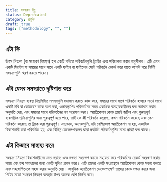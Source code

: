 ```yaml
---
title: সংস্করণ নিয্ন্ত্র্ন
status: Deprecated
category: প্রযুক্তি
draft: true
tags: ["methodology", "", ""]
---
```


## এটা কি

উত্স নিয়ন্ত্রণ (বা সংস্করণ নিয়ন্ত্রণ) হল একটি নথিতে পরিবর্তনগুলি ট্র্যাকিং এবং পরিচালনা করার অনুশীলন।
এটি এমন একটি সিস্টেম যা সময়ের সাথে সাথে একটি ফাইল বা ফাইলের সেটে পরিবর্তন রেকর্ড করে যাতে আপনি পরে নির্দিষ্ট সংস্করণগুলি স্মরণ করতে পারেন। 

## এটা যেসব সমস্যাতে দৃষ্টিপাত করে

সংস্করণ নিয়ন্ত্রণ ব্যবস্থা নিম্নলিখিত সমস্যাগুলি সমাধান করতে কাজ করে,
সময়ের সাথে সাথে পরিবর্তন হওয়ার সাথে সাথে একটি নথি বা কোডবেস ব্যাক আপ করা,
ওভারল্যাপিং পরিবর্তনের সময় একাধিক ব্যবহারকারীদের দ্বন্দ্ব সমাধান করার অনুমতি দেয়, এবং
সময়ের সাথে পরিবর্তনের লগ সংরক্ষণ করা।
অ্যাপ্লিকেশন কোড প্রায়ই জটিল এবং গুরুত্বপূর্ণ ব্যবসায়িক প্রক্রিয়াগুলির জন্য গুরুত্বপূর্ণ হতে পারে,
তাই কে কী পরিবর্তন করেছে, কখন পরিবর্তন করেছে এবং কেন পরিবর্তন করেছে তা ট্র্যাক করা গুরুত্বপূর্ণ।
এছাড়াও, অনেকগুলি, যদি বেশিরভাগ অ্যাপ্লিকেশন না হয়, একাধিক বিকাশকারী দ্বারা পরিবর্তিত হয়,
এবং বিভিন্ন ডেভেলপারদের দ্বারা প্রবর্তিত পরিবর্তনগুলির মধ্যে প্রায়ই দ্বন্দ্ব থাকে।

## এটা কিভাবে সাহায্য করে

সংস্করণ নিয়ন্ত্রণ বিকাশকারীদের দ্রুত সরাতে এবং দক্ষতা সংরক্ষণ করতে সহায়তা করে
পরিবর্তনের রেকর্ড সংরক্ষণ করার সময় এবং দ্বন্দ্ব সমাধানের জন্য একটি সুবিধা প্রদান করে।
এটি তাদের একটি সংগ্রহস্থলে অ্যাপ্লিকেশন কোড সঞ্চয় করতে এবং সহযোগিতাকে সহজ করার অনুমতি দেয়।
আধুনিক অ্যাপ্লিকেশন ডেভেলপমেন্ট তাদের কোড সঞ্চয় করার জন্য গিটের মতো সংস্করণ নিয়ন্ত্রণ ব্যবস্থার উপর অনেক বেশি নির্ভর করে।
